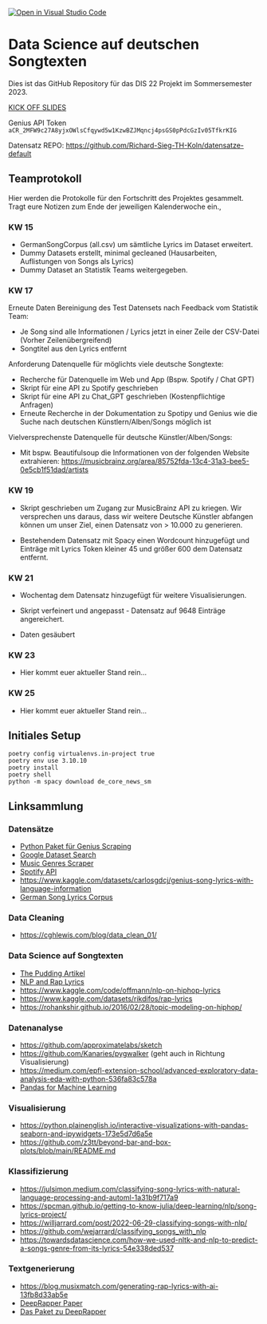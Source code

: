 [![Open in Visual Studio Code](https://classroom.github.com/assets/open-in-vscode-c66648af7eb3fe8bc4f294546bfd86ef473780cde1dea487d3c4ff354943c9ae.svg)](https://classroom.github.com/online_ide?assignment_repo_id=10691093&assignment_repo_type=AssignmentRepo)
# Data Science auf deutschen Songtexten

Dies ist das GitHub Repository für das DIS 22 Projekt im Sommersemester 2023.

[KICK OFF SLIDES](https://docs.google.com/presentation/d/1ZCuXBB6UTuU16BaRwoI_s_GueJkL7dn6yA3QMEmVnOE/edit?usp=sharing)

Genius API Token `aCR_2MFW9c27A8yjxOWlsCfqywd5w1KzwBZJMqncj4psGS0pPdcGzIv05TfkrKIG`

Datensatz REPO: https://github.com/Richard-Sieg-TH-Koln/datensatze-default
## Teamprotokoll

Hier werden die Protokolle für den Fortschritt des Projektes gesammelt. Tragt eure Notizen zum Ende der jeweiligen Kalenderwoche ein.,

### KW 15

- GermanSongCorpus (all.csv) um sämtliche Lyrics im Dataset erweitert.
- Dummy Datasets erstellt, minimal gecleaned (Hausarbeiten, Auflistungen von Songs als Lyrics)
- Dummy Dataset an Statistik Teams weitergegeben.

### KW 17

Erneute Daten Bereinigung des Test Datensets nach Feedback vom Statistik Team:
- Je Song sind alle Informationen / Lyrics jetzt in einer Zeile der CSV-Datei (Vorher Zeilenübergreifend)
- Songtitel aus den Lyrics entfernt

Anforderung Datenquelle für möglichts viele deutsche Songtexte:
- Recherche für Datenquelle im Web und App (Bspw. Spotify / Chat GPT)
- Skript für eine API zu Spotify geschrieben
- Skript für eine API zu Chat_GPT geschrieben (Kostenpflichtige Anfragen)
- Erneute Recherche in der Dokumentation zu Spotipy und Genius wie die Suche nach deutschen Künstlern/Alben/Songs möglich ist

Vielversprechenste Datenquelle für deutsche Künstler/Alben/Songs:
- Mit bspw. Beautifulsoup die Informationen von  der folgenden Website extrahieren: https://musicbrainz.org/area/85752fda-13c4-31a3-bee5-0e5cb1f51dad/artists 


### KW 19

- Skript geschrieben um Zugang zur MusicBrainz API zu kriegen. Wir versprechen uns daraus, dass wir weitere Deutsche Künstler abfangen können um unser Ziel, einen Datensatz von > 10.000 zu generieren.

- Bestehendem Datensatz mit Spacy einen Wordcount hinzugefügt und Einträge mit Lyrics Token kleiner 45 und größer 600 dem Datensatz entfernt.

### KW 21

- Wochentag dem Datensatz hinzugefügt für weitere Visualisierungen. 

- Skript verfeinert und angepasst - Datensatz auf 9648 Einträge angereichert. 

- Daten gesäubert

### KW 23

- Hier kommt euer aktueller Stand rein...

### KW 25

- Hier kommt euer aktueller Stand rein...

## Initiales Setup

```
poetry config virtualenvs.in-project true
poetry env use 3.10.10
poetry install
poetry shell
python -m spacy download de_core_news_sm
```

## Linksammlung

### Datensätze

- [Python Paket für Genius Scraping](https://github.com/johnwmillr/LyricsGenius)
- [Google Dataset Search](https://datasetsearch.research.google.com/search?src=0&query=songtexte&docid=L2cvMTFuZmJqNjkwNA%3D%3D)
- [Music Genres Scraper](https://github.com/robbiebarrat/art-DCGAN/blob/master/genre-scraper.py)
- [Spotify API](https://developer.spotify.com/documentation/web-api/reference/#/operations/get-audio-features)
- https://www.kaggle.com/datasets/carlosgdcj/genius-song-lyrics-with-language-information
- [German Song Lyrics Corpus](https://github.com/lauchblatt/GermanSongLyricsCorpus)

### Data Cleaning

- https://cghlewis.com/blog/data_clean_01/

### Data Science auf Songtexten

- [The Pudding Artikel](https://pudding.cool/projects/vocabulary/index.html)
- [NLP and Rap Lyrics](https://towardsdatascience.com/natural-language-processing-and-rap-lyrics-c678e60073fb)
- https://www.kaggle.com/code/offmann/nlp-on-hiphop-lyrics
- https://www.kaggle.com/datasets/rikdifos/rap-lyrics
- https://rohankshir.github.io/2016/02/28/topic-modeling-on-hiphop/

### Datenanalyse

- https://github.com/approximatelabs/sketch
- https://github.com/Kanaries/pygwalker (geht auch in Richtung Visualisierung)
- https://medium.com/epfl-extension-school/advanced-exploratory-data-analysis-eda-with-python-536fa83c578a
- [Pandas for Machine Learning](https://madewithml.com/courses/foundations/pandas/)

### Visualisierung

- https://python.plainenglish.io/interactive-visualizations-with-pandas-seaborn-and-ipywidgets-173e5d7d6a5e
- https://github.com/z3tt/beyond-bar-and-box-plots/blob/main/README.md

### Klassifizierung

- https://julsimon.medium.com/classifying-song-lyrics-with-natural-language-processing-and-automl-1a31b9f717a9
- https://spcman.github.io/getting-to-know-julia/deep-learning/nlp/song-lyrics-project/
- https://willjarrard.com/post/2022-06-29-classifying-songs-with-nlp/
- https://github.com/wejarrard/classifying_songs_with_nlp
- https://towardsdatascience.com/how-we-used-nltk-and-nlp-to-predict-a-songs-genre-from-its-lyrics-54e338ded537

### Textgenerierung

- https://blog.musixmatch.com/generating-rap-lyrics-with-ai-13fb8d33ab5e
- [DeepRapper Paper](https://aclanthology.org/2021.acl-long.6/)
- [Das Paket zu DeepRapper](https://github.com/microsoft/muzic/tree/main/deeprapper)
